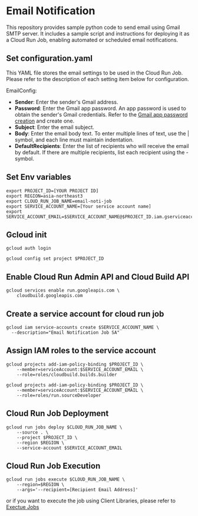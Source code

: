 # Email Notification
This repository provides sample python code to send email using Gmail SMTP server. It includes a sample script and instructions for deploying it as a Cloud Run Job, enabling automated or scheduled email notifications.

## Set configuration.yaml
This YAML file stores the email settings to be used in the Cloud Run Job. Please refer to the description of each setting item below for configuration.

EmailConfig:

- **Sender**: Enter the sender's Gmail address.
- **Password**: Enter the Gmail app password. An app password is used to obtain the sender's Gmail credentials. Refer to the [Gmail app password creation](https://support.google.com/accounts/answer/185833) and create one.
- **Subject**: Enter the email subject.
- **Body**: Enter the email body text. To enter multiple lines of text, use the | symbol, and each line must maintain indentation.
- **DefaultRecipients**: Enter the list of recipients who will receive the email by default. If there are multiple recipients, list each recipient using the - symbol.


## Set Env variables
```
export PROJECT_ID=[YOUR PROJECT ID]
export REGION=asia-northeast3
export CLOUD_RUN_JOB_NAME=email-noti-job
export SERVICE_ACCOUNT_NAME=[Your service account name]
export SERVICE_ACCOUNT_EMAIL=$SERVICE_ACCOUNT_NAME@$PROJECT_ID.iam.gserviceaccount.com
```

## Gcloud init
```
gcloud auth login

gcloud config set project $PROJECT_ID
```


## Enable Cloud Run Admin API and Cloud Build API
```
gcloud services enable run.googleapis.com \
    cloudbuild.googleapis.com
```

## Create a service account for cloud run job
```
gcloud iam service-accounts create $SERVICE_ACCOUNT_NAME \
  --description="Email Notification Job SA" 
```

## Assign IAM roles to the service account
```
gcloud projects add-iam-policy-binding $PROJECT_ID \
    --member=serviceAccount:$SERVICE_ACCOUNT_EMAIL \
    --role=roles/cloudbuild.builds.builder

gcloud projects add-iam-policy-binding $PROJECT_ID \
    --member=serviceAccount:$SERVICE_ACCOUNT_EMAIL \
    --role=roles/run.sourceDeveloper
```


## Cloud Run Job Deployment

```
gcloud run jobs deploy $CLOUD_RUN_JOB_NAME \
    --source . \
    --project $PROJECT_ID \
    --region $REGION \
    --service-account $SERVICE_ACCOUNT_EMAIL
```

## Cloud Run Job Execution
```
gcloud run jobs execute $CLOUD_RUN_JOB_NAME \
    --region=$REGION \
    --args='--recipient=[Recipient Email Address]'
```
or if you want to execute the job using Client Libraries, please refer to [Exectue Jobs](https://cloud.google.com/run/docs/execute/jobs#client-libraries)